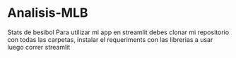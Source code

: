 # Analisis-MLB
Stats de besibol
Para utilizar mi app en streamlit debes clonar mi repositorio con todas las carpetas, instalar el requeriments con las librerias a usar luego correr streamlit
